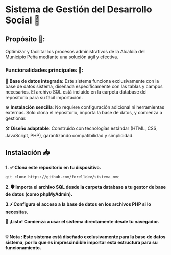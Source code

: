 # Sistema de Gestión del Desarrollo Social 🌟

## Propósito 🎯:
Optimizar y facilitar los procesos administrativos de la Alcaldía del Municipio Peña mediante una solución ágil y efectiva.

### Funcionalidades principales 🚀:
💾 **Base de datos integrada:** Este sistema funciona exclusivamente con la base de datos sistema, diseñada específicamente con las tablas y campos necesarios. El archivo SQL está incluido en la carpeta database del repositorio para su fácil importación.

⚙️ **Instalación sencilla**: 
No requiere configuración adicional ni herramientas externas. Solo clona el repositorio, importa la base de datos, y comienza a gestionar.

🛠️ **Diseño adaptable**: 
Construido con tecnologías estándar (HTML, CSS, JavaScript, PHP), garantizando compatibilidad y simplicidad.

## **Instalación 📥**

**1. ✅ Clona este repositorio en tu dispositivo.**

    git clone https://github.com/forelldev/sistema_mvc

**2. 🛡️ Importa el archivo SQL desde la carpeta database a tu gestor de base de datos (como phpMyAdmin).**

**3.⚡ Configura el acceso a la base de datos en los archivos PHP si lo necesitas.**

**🎉 ¡Listo! Comienza a usar el sistema directamente desde tu navegador.**

##

**💡 Nota : Este sistema está diseñado exclusivamente para la base de datos sistema, por lo que es imprescindible importar esta estructura para su funcionamiento.**
